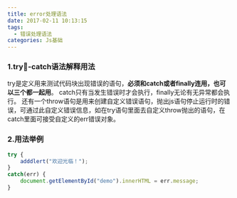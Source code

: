 ```yaml
---
title: error处理语法
date: 2017-02-11 10:13:15
tags:
  - 错误处理语法
categories: Js基础
---
```

### 1.try-catch语法解释用法
try是定义用来测试代码块出现错误的语句，**必须和catch或者finally连用，也可以三个都一起用**。
catch只有当发生错误时才会执行，finally无论有无异常都会执行。
还有一个throw语句是用来创建自定义错误语句，抛出js语句停止运行时的错误，可通过此自定义错误信息，如在try语句里面去自定义throw抛出的语句，在catch里面可接受自定义的err错误对象。
### 2.用法举例
```javascript
try {
    adddlert("欢迎光临！");
}
catch(err) {
    document.getElementById("demo").innerHTML = err.message;
}
```
